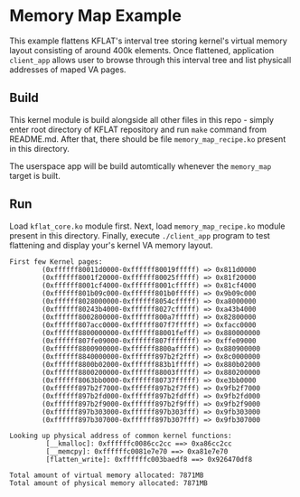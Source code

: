 # Memory Map Example

This example flattens KFLAT's interval tree storing kernel's virtual memory layout 
consisting of around 400k elements. Once flattened, application `client_app` allows user
to browse through this interval tree and list physicall addresses of maped VA pages.

## Build

This kernel module is build alongside all other files in this repo - simply enter
root directory of KFLAT repository and run `make` command from README.md. After that, there should
be file `memory_map_recipe.ko` present in this directory.

The userspace app will be build automtically whenever the `memory_map` target is built.

## Run

Load `kflat_core.ko` module first. Next, load `memory_map_recipe.ko` module present in this
directory. Finally, execute `./client_app` program to test flattening and display your's
kernel VA memory layout.

```
First few Kernel pages:
        (0xffffff80011d0000-0xffffff80019fffff) => 0x811d0000
        (0xffffff8001f20000-0xffffff80025fffff) => 0x81f20000
        (0xffffff8001cf4000-0xffffff8001cfffff) => 0x81cf4000
        (0xffffff801b09c000-0xffffff801b0fffff) => 0x9b09c000
        (0xffffff8028000000-0xffffff8054cfffff) => 0xa8000000
        (0xffffff80243b4000-0xffffff8027cfffff) => 0xa43b4000
        (0xffffff8002800000-0xffffff800a7fffff) => 0x82800000
        (0xffffff807acc0000-0xffffff807f7fffff) => 0xfacc0000
        (0xffffff8800000000-0xffffff88001fefff) => 0x880000000
        (0xffffff807fe09000-0xffffff807fffffff) => 0xffe09000
        (0xffffff8800900000-0xffffff8800afffff) => 0x880900000
        (0xffffff8840000000-0xffffff897b2f2fff) => 0x8c0000000
        (0xffffff8800b02000-0xffffff883b1fffff) => 0x880b02000
        (0xffffff8800200000-0xffffff88003fffff) => 0x880200000
        (0xffffff8063bb0000-0xffffff80737fffff) => 0xe3bb0000
        (0xffffff897b2f7000-0xffffff897b2f7fff) => 0x9fb2f7000
        (0xffffff897b2fd000-0xffffff897b2fdfff) => 0x9fb2fd000
        (0xffffff897b2f9000-0xffffff897b2f9fff) => 0x9fb2f9000
        (0xffffff897b303000-0xffffff897b303fff) => 0x9fb303000
        (0xffffff897b307000-0xffffff897b307fff) => 0x9fb307000

Looking up physical address of common kernel functions:
         [__kmalloc]: 0xffffffc0086cc2cc ==> 0xa86cc2cc
         [__memcpy]: 0xffffffc0081e7e70 ==> 0xa81e7e70
         [flatten_write]: 0xffffffc003baedf8 ==> 0x926470df8

Total amount of virtual memory allocated: 7871MB
Total amount of physical memory allocated: 7871MB
```
